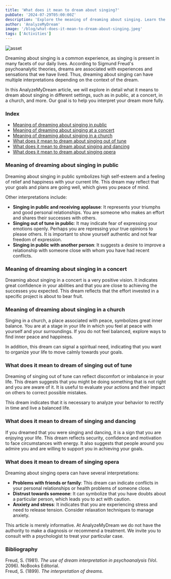 ```yaml
---
title: 'What does it mean to dream about singing?'
pubDate: '2024-07-29T05:00:00Z'
description: 'Explore the meaning of dreaming about singing. Learn the interpretations for singing in public, at a concert, etc.'
author: 'AnalyzeMyDream'
image: '/blog/what-does-it-mean-to-dream-about-singing.jpeg'
tags: ['Activities']
---
```


![asset](/blog/what-does-it-mean-to-dream-about-singing.jpeg)

Dreaming about singing is a common experience, as singing is present in many facets of our daily lives. According to Sigmund Freud's psychoanalytic theories, dreams are associated with experiences and sensations that we have lived. Thus, dreaming about singing can have multiple interpretations depending on the context of the dream.

In this AnalyzeMyDream article, we will explore in detail what it means to dream about singing in different settings, such as in public, at a concert, in a church, and more. Our goal is to help you interpret your dream more fully.

### Index

- [Meaning of dreaming about singing in public](#meaning-of-dreaming-about-singing-in-public)
- [Meaning of dreaming about singing at a concert](#meaning-of-dreaming-about-singing-at-a-concert)
- [Meaning of dreaming about singing in a church](#meaning-of-dreaming-about-singing-in-a-church)
- [What does it mean to dream about singing out of tune](#what-does-it-mean-to-dream-about-singing-out-of-tune)
- [What does it mean to dream about singing and dancing](#what-does-it-mean-to-dream-about-singing-and-dancing)
- [What does it mean to dream about singing opera](#what-does-it-mean-to-dream-about-singing-opera)

### Meaning of dreaming about singing in public

Dreaming about singing in public symbolizes high self-esteem and a feeling of relief and happiness with your current life. This dream may reflect that your goals and plans are going well, which gives you peace of mind.

Other interpretations include:

- **Singing in public and receiving applause**: It represents your triumphs and good personal relationships. You are someone who makes an effort and shares their successes with others.
- **Singing out of tune in public**: It may indicate fear of expressing your emotions openly. Perhaps you are repressing your true opinions to please others. It is important to show yourself authentic and not fear freedom of expression.
- **Singing in public with another person**: It suggests a desire to improve a relationship with someone close with whom you have had recent conflicts.

### Meaning of dreaming about singing in a concert

Dreaming about singing in a concert is a very positive vision. It indicates great confidence in your abilities and that you are close to achieving the successes you expected. This dream reflects that the effort invested in a specific project is about to bear fruit.

### Meaning of dreaming about singing in a church

Singing in a church, a place associated with peace, symbolizes great inner balance. You are at a stage in your life in which you feel at peace with yourself and your surroundings. If you do not feel balanced, explore ways to find inner peace and happiness.

In addition, this dream can signal a spiritual need, indicating that you want to organize your life to move calmly towards your goals.

### What does it mean to dream of singing out of tune

Dreaming of singing out of tune can reflect discomfort or imbalance in your life. This dream suggests that you might be doing something that is not right and you are aware of it. It is useful to evaluate your actions and their impact on others to correct possible mistakes.

This dream indicates that it is necessary to analyze your behavior to rectify in time and live a balanced life.

### What does it mean to dream of singing and dancing

If you dreamed that you were singing and dancing, it is a sign that you are enjoying your life. This dream reflects security, confidence and motivation to face circumstances with energy. It also suggests that people around you admire you and are willing to support you in achieving your goals.

### What does it mean to dream of singing opera

Dreaming about singing opera can have several interpretations:

- **Problems with friends or family**: This dream can indicate conflicts in your personal relationships or health problems of someone close.
- **Distrust towards someone**: It can symbolize that you have doubts about a particular person, which leads you to act with caution.
- **Anxiety and stress**: It indicates that you are experiencing stress and need to release tension. Consider relaxation techniques to manage anxiety.

This article is merely informative. At AnalyzeMyDream we do not have the authority to make a diagnosis or recommend a treatment. We invite you to consult with a psychologist to treat your particular case.

### Bibliography

Freud, S. (1981). *The use of dream interpretation in psychoanalysis* (Vol. 2096). NoBooks Editorial.  
Freud, S. (1899). *The interpretation of dreams*.
